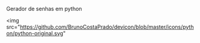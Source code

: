 Gerador de senhas em python

<img src="https://github.com/BrunoCostaPrado/devicon/blob/master/icons/python/python-original.svg"